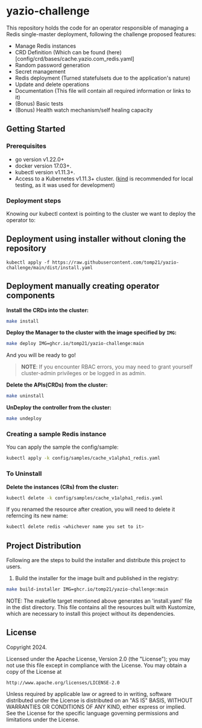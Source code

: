 # yazio-challenge
This repository holds the code for an operator responsible of managing a Redis single-master deployment, following the challenge proposed features:
- Manage Redis instances
- CRD Definition (Which can be found (here)[config/crd/bases/cache.yazio.com_redis.yaml]
- Random password generation
- Secret management
- Redis deployment (Turned statefulsets due to the application's nature)
- Update and delete operations
- Documentation (This file will contain all required information or links to it)
- (Bonus) Basic tests
- (Bonus) Health watch mechanism/self healing capacity

## Getting Started

### Prerequisites
- go version v1.22.0+
- docker version 17.03+.
- kubectl version v1.11.3+.
- Access to a Kubernetes v1.11.3+ cluster. ([kind](https://kind.sigs.k8s.io/) is recommended for local testing, as it was used for development)

### Deployment steps

Knowing our kubectl context is pointing to the cluster we want to deploy the operator to:

## Deployment using installer without cloning the repository
```
kubectl apply -f https://raw.githubusercontent.com/tomp21/yazio-challenge/main/dist/install.yaml
```

## Deployment manually creating operator components

**Install the CRDs into the cluster:**

```sh
make install
```

**Deploy the Manager to the cluster with the image specified by `IMG`:**

```sh
make deploy IMG=ghcr.io/tomp21/yazio-challenge:main
```

And you will be ready to go!

> **NOTE**: If you encounter RBAC errors, you may need to grant yourself cluster-admin
privileges or be logged in as admin.

**Delete the APIs(CRDs) from the cluster:**

```sh
make uninstall
```

**UnDeploy the controller from the cluster:**

```sh
make undeploy
```

### Creating a sample Redis instance 
You can apply the sample the config/sample:

```sh
kubectl apply -k config/samples/cache_v1alpha1_redis.yaml
```

### To Uninstall
**Delete the instances (CRs) from the cluster:**
```sh
kubectl delete -k config/samples/cache_v1alpha1_redis.yaml
```
If you renamed the resource after creation, you will need to delete it referncing its new name:

```sh
kubectl delete redis <whichever name you set to it>
```

## Project Distribution

Following are the steps to build the installer and distribute this project to users.

1. Build the installer for the image built and published in the registry:

```sh
make build-installer IMG=ghcr.io/tomp21/yazio-challenge:main
```

NOTE: The makefile target mentioned above generates an 'install.yaml'
file in the dist directory. This file contains all the resources built
with Kustomize, which are necessary to install this project without
its dependencies.

## License

Copyright 2024.

Licensed under the Apache License, Version 2.0 (the "License");
you may not use this file except in compliance with the License.
You may obtain a copy of the License at

    http://www.apache.org/licenses/LICENSE-2.0

Unless required by applicable law or agreed to in writing, software
distributed under the License is distributed on an "AS IS" BASIS,
WITHOUT WARRANTIES OR CONDITIONS OF ANY KIND, either express or implied.
See the License for the specific language governing permissions and
limitations under the License.

